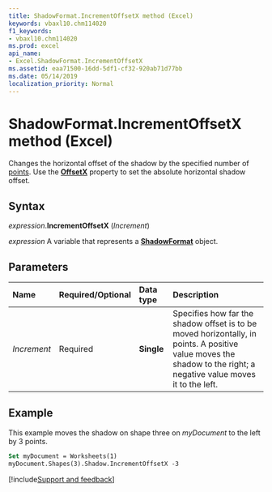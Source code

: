 ```yaml
---
title: ShadowFormat.IncrementOffsetX method (Excel)
keywords: vbaxl10.chm114020
f1_keywords:
- vbaxl10.chm114020
ms.prod: excel
api_name:
- Excel.ShadowFormat.IncrementOffsetX
ms.assetid: eaa71500-16dd-5df1-cf32-920ab71d77bb
ms.date: 05/14/2019
localization_priority: Normal
---
```



# ShadowFormat.IncrementOffsetX method (Excel)

Changes the horizontal offset of the shadow by the specified number of [points](../language/glossary/vbe-glossary.md#point). Use the **[OffsetX](Excel.ShadowFormat.OffsetX.md)** property to set the absolute horizontal shadow offset.


## Syntax

_expression_.**IncrementOffsetX** (_Increment_)

_expression_ A variable that represents a **[ShadowFormat](Excel.ShadowFormat.md)** object.


## Parameters

|Name|Required/Optional|Data type|Description|
|:-----|:-----|:-----|:-----|
| _Increment_|Required| **Single**|Specifies how far the shadow offset is to be moved horizontally, in points. A positive value moves the shadow to the right; a negative value moves it to the left.|

## Example

This example moves the shadow on shape three on _myDocument_ to the left by 3 points.

```vb
Set myDocument = Worksheets(1) 
myDocument.Shapes(3).Shadow.IncrementOffsetX -3
```




[!include[Support and feedback](~/includes/feedback-boilerplate.md)]